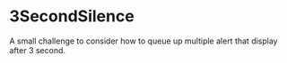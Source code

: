 # 3SecondSilence

A small challenge to consider how to queue up multiple alert that display after 3 second.
